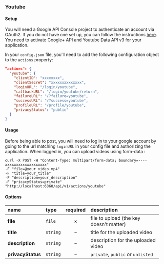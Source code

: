 ### Youtube

#### Setup

You will need a Google API Console project to authenticate an account via OAuth2. If you do not have one set up, you can follow the instructions [here](/docs/googleoauth2.md).
You need to activate Google+ API and Youtube Data API v3 for your application.

In your `config.json` file, you'll need to add the following configuration object to the `actions` property:

```json
"actions": {
  "youtube": {
    "clientID": "xxxxxxxx",
    "clientSecret": "xxxxxxxxxxxxxx",
    "loginURL": "/login/youtube",
    "callbackURL": "/login/youtube/return",
    "failureURL": "/?failure=youtube",
    "successURL": "/?success=youtube",
    "profileURL": "/profile/youtube",
    "privacyStatus": "public"
  }
}
```

#### Usage

Before being able to post, you will need to log in to your google account by going to the url matching `loginURL` in your config file and authorizing the application.
When logged in, you can upload videos using form-data :

```cURL
curl -X POST -H "Content-Type: multipart/form-data; boundary=----xxxxxxxxxxxxxxxxxxx"
-F "file=@your_video.mp4"
-F "title=your_title"
-F "description=your_description"
-F "pricacyStatus=private"
"http://localhost:6060/api/v1/actions/youtube"
```

#### Options

|name|type|required|description|
|:---|:---|:---:|:---|
|**file**|`file`|&times;|file to upload (the key doesn't matter)|
|**title**|`string`|&minus;|title for the uploaded video|
|**description**|`string`|&minus;|description for the uploaded video|
|**privacyStatus**|`string`|&minus;|`private`, `public` or `unlisted`|
